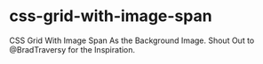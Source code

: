# css-grid-with-image-span
CSS Grid With Image Span As the Background Image.
Shout Out to @BradTraversy for the Inspiration.
